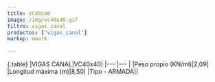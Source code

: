 ```yaml
---
title: VC40x40
image: /img/vc40x40.gif
filtro: vigas_canal
productos: ["vigas_canal"]
markup: mmark

---
```

{.table}
|VIGAS CANAL|VC40x40|
|--- |--- |
|Peso propio (KN/ml)|2,09|
|Longitud máxima (m)|8,50|
|Tipo - ARMADA||
